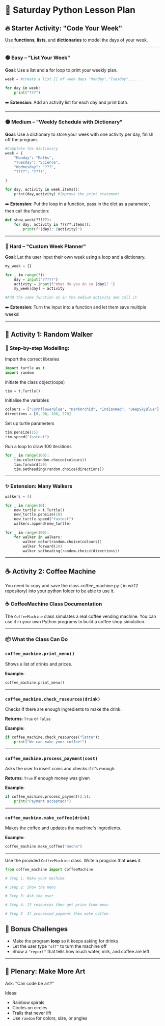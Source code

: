 
# 🐢 Saturday Python Lesson Plan

## 🔥 Starter Activity: "Code Your Week"

Use **functions**, **lists**, and **dictionaries** to model the days of your week.

---

### 🟢 Easy – "List Your Week"
**Goal**: Use a list and a for loop to print your weekly plan.

```python
week = #create a list [] of week days "Monday","Tuesday",.....

for day in week:
    print("???")
```

➡️ **Extension**: Add an activity list for each day and print both.

---

### 🟡 Medium – "Weekly Schedule with Dictionary"
**Goal**: Use a dictionary to store your week with one activity per day, finish off the program.

```python
#Complete the dictionary
week = {
    "Monday": "Maths",
    "Tuesday": "Science",
    "Wednesday": "???",
    "????": "????",
   
}

for day, activity in week.items():
    print(day,activity) #Improve the print statement
```

➡️ **Extension**: Put the loop in a function, pass in the dict as a parameter, then call the function:

```python
def show_week(?????):
    for day, activity in ?????.items():
        print(f"{day}: {activity}")
```

---

### 🔴 Hard – "Custom Week Planner"
**Goal**: Let the user input their own week using a loop and a dictionary.

```python
my_week = {}

for _ in range(7):
    day = input("?????")
    activity = input(f"What do you do on {day}? ")
    my_week[day] = activity

#Add the same function as in the medium activity and call it
```

➡️ **Extension**: Turn the input into a function and let them save multiple weeks!

---

## 🎨 Activity 1: Random Walker

### 👣 Step-by-step Modelling:
Import the correct libraries
```python
import turtle as t
import random
```
initiate the class object(oops)
```python
tim = t.Turtle()
```
Initialise the variables
```python
colours = ["CornflowerBlue", "DarkOrchid", "IndianRed", "DeepSkyBlue"]
directions = [0, 90, 180, 270]
```
Set up turtle parameters
```python
tim.pensize(15)
tim.speed("fastest")
```
Run a loop to draw 100 iterations
```python
for _ in range(100):
    tim.color(random.choice(colours))
    tim.forward(30)
    tim.setheading(random.choice(directions))
```

---

### ✨ Extension: Many Walkers

```python
walkers = []

for _ in range(10):
    new_turtle = t.Turtle()
    new_turtle.pensize(10)
    new_turtle.speed("fastest")
    walkers.append(new_turtle)

for _ in range(100):
    for walker in walkers:
        walker.color(random.choice(colours))
        walker.forward(20)
        walker.setheading(random.choice(directions))
```

---

## ☕ Activity 2: Coffee Machine
You need to copy and save the class coffee_machine.py ( in wk12 repository) into your python folder to be able to use it. 

### ☕ CoffeeMachine Class Documentation

The `CoffeeMachine` class simulates a real coffee vending machine. You can use it in your own Python programs to build a coffee shop simulation.

---

### 📦 What the Class Can Do

### `coffee_machine.print_menu()`
Shows a list of drinks and prices.

**Example:**
```python
coffee_machine.print_menu()
```

---

### `coffee_machine.check_resources(drink)`
Checks if there are enough ingredients to make the drink.

**Returns**: `True` or `False`

**Example:**
```python
if coffee_machine.check_resources("latte"):
    print("We can make your coffee!")
```

---

### `coffee_machine.process_payment(cost)`
Asks the user to insert coins and checks if it’s enough.

**Returns**: `True` if enough money was given

**Example:**
```python
if coffee_machine.process_payment(2.5):
    print("Payment accepted!")
```

---

### `coffee_machine.make_coffee(drink)`
Makes the coffee and updates the machine's ingredients.

**Example:**
```python
coffee_machine.make_coffee("mocha")
```

---


Use the provided `CoffeeMachine` class.  Write a program that **uses** it.

```python
from coffee_machine import CoffeeMachine

# Step 1: Make your machine

# Step 2: Show the menu

# Step 3: Ask the user

# Step 4: If resources then get price from menu

# Step 5  If processed payment then make coffee
```

## 🎯 Bonus Challenges

- Make the program **loop** so it keeps asking for drinks
- Let the user type `"off"` to turn the machine off
- Show a `"report"` that tells how much water, milk, and coffee are left


---

## 🎨 Plenary: Make More Art

Ask: "Can code be art?"

Ideas:
- Rainbow spirals
- Circles on circles
- Trails that never lift
- Use `random` for colors, size, or angles
